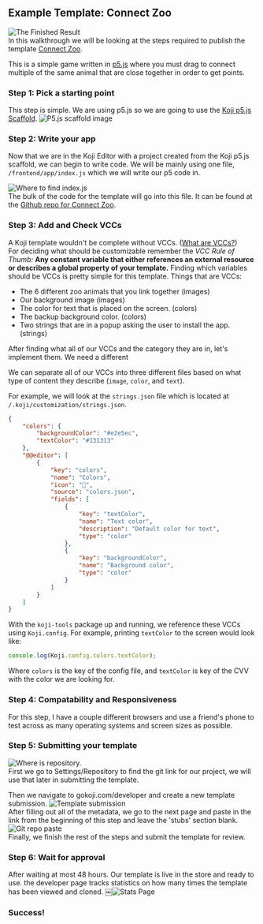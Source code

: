## Example Template: Connect Zoo
![The Finished Result](https://i.imgur.com/3gkG9wx.png)    
In this walkthrough we will be looking at the steps required to publish the template [Connect Zoo](https://gokoji.com/templates/2f014875-f71f-4763-87f7-8231227bd786).

This is a simple game written in [p5.js](https://p5js.org/) where you must drag to connect multiple of the same animal that are close together in order to get points.

### Step 1: Pick a starting point
This step is simple. We are using p5.js so we are going to use the [Koji p5.js Scaffold](https://gokoji.com/templates/9bf5122f-8fc2-49ce-8a28-a3bcbe7a3981).
![P5.js scaffold image](https://i.imgur.com/VCf0UXz.png)     


### Step 2: Write your app
Now that we are in the Koji Editor with a project created from the Koji p5.js scaffold, we can begin to write code.
We will be mainly using one file, `/frontend/app/index.js` which we will write our p5 code in.

![Where to find index.js](https://i.imgur.com/albnNwO.png)     
The bulk of the code for the template will go into this file. It can be found at the [Github repo for Connect Zoo](https://github.com/madewithkoji/connect-zoo/blob/master/frontend/app/index.js).

### Step 3: Add and Check VCCs
A Koji template wouldn't be complete without VCCs. ([What are VCCs?](https://github.com/madewithkoji/koji-docs/blob/master/koji-faq.md#what-is-a-vcc))    
For deciding what should be customizable remember the *VCC Rule of Thumb:*
**Any constant variable that either references an external resource or describes a global property of your template.**
Finding which variables should be VCCs is pretty simple for this template. 
Things that are VCCs:
- The 6 different zoo animals that you link together (images)
- Our background image (images)
- The color for text that is placed on the screen. (colors)
- The backup background color. (colors)
- Two strings that are in a popup asking the user to install the app. (strings)

After finding what all of our VCCs and the category they are in, let's implement them. We need a different 

We can separate all of our VCCs into three different files based on what type of content they describe (`image`, `color`, and `text`).

For example, we will look at the `strings.json` file which is located at `/.koji/customization/strings.json`.

```json
{
	"colors": {
		"backgroundColor": "#e2e5ec",
		"textColor": "#131313"
	},
	"@@editor": [
		{
			"key": "colors",
			"name": "Colors",
			"icon": "💅",
			"source": "colors.json",
			"fields": [
				{
					"key": "textColor",
					"name": "Text color",
					"description": "Default color for text",
					"type": "color"
				},
				{
					"key": "backgroundColor",
					"name": "Background color",
					"type": "color"
				}
			]
		}
	]
}
```
With the `koji-tools` package up and running, we reference these VCCs using `Koji.config`. For example, printing `textColor` to the screen would look like:
```js
console.log(Koji.config.colors.textColor);
```
Where `colors` is the key of the config file, and `textColor` is key of the CVV with the color we are looking for.

### Step 4: Compatability and Responsiveness 
For this step, I have a couple different browsers and use a friend's phone to test across as many operating systems and screen sizes as possible. 



### Step 5: Submitting your template
![Where is repository.](https://i.imgur.com/JLSWcrT.png)     
First we go to Settings/Repository to find the git link for our project, we will use that later in submitting the template.

Then we navigate to gokoji.com/developer and create a new template submission.
![Template submission](https://i.imgur.com/QQgzUGc.png)     
After filling out all of the metadata, we go to the next page and paste in the link from the beginning of this step and leave the 'stubs' section blank.
![Git repo paste](https://i.imgur.com/bptbOVg.png)     
Finally, we finish the rest of the steps and submit the template for review.

### Step 6: Wait for approval
After waiting at most 48 hours. Our template is live in the store and ready to use. the developer page tracks statistics on how many times the template has been viewed and cloned.
￼![Stats Page](https://i.imgur.com/9Demxw0.png)     

### Success!
